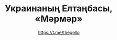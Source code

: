 ---
title: Украинаның Елтаңбасы, «Мәрмәр»
description: Белгі немесе магнит. 32 мм, қолдан жасалған
author: https://t.me/thegello
cost: 3000₸
---